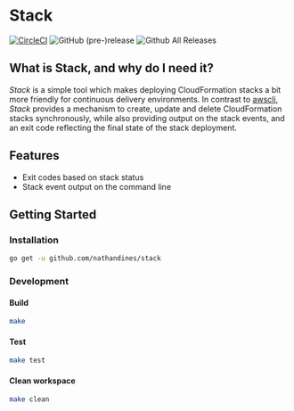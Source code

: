 # Stack

[![CircleCI](https://circleci.com/gh/nathandines/stack.svg?style=svg)](https://circleci.com/gh/nathandines/stack)
![GitHub (pre-)release](https://img.shields.io/github/release/nathandines/stack/all.svg)
![Github All Releases](https://img.shields.io/github/downloads/nathandines/stack/total.svg)

## What is Stack, and why do I need it?

_Stack_ is a simple tool which makes deploying CloudFormation stacks a bit more
friendly for continuous delivery environments. In contrast to
[awscli](https://github.com/aws/aws-cli), _Stack_ provides a mechanism to
create, update and delete CloudFormation stacks synchronously, while also
providing output on the stack events, and an exit code reflecting the final
state of the stack deployment.

## Features

- Exit codes based on stack status
- Stack event output on the command line

## Getting Started

### Installation

```sh
go get -u github.com/nathandines/stack
```

### Development

#### Build

```sh
make
```

#### Test

```sh
make test
```

#### Clean workspace

```sh
make clean
```
